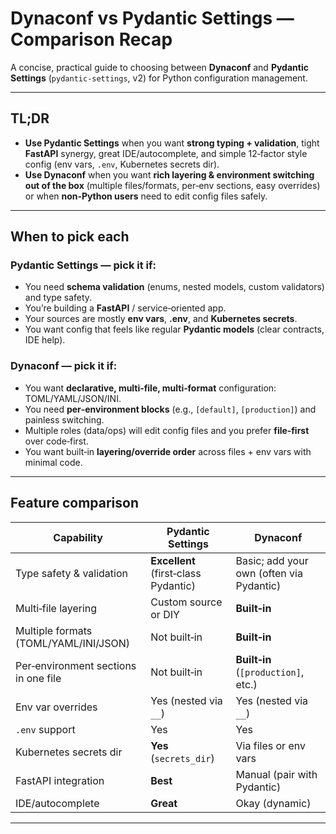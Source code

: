 # Dynaconf vs Pydantic Settings — Comparison Recap

A concise, practical guide to choosing between **Dynaconf** and **Pydantic Settings** (`pydantic-settings`, v2) for Python configuration management.

---

## TL;DR

* **Use Pydantic Settings** when you want **strong typing + validation**, tight **FastAPI** synergy, great IDE/autocomplete, and simple 12‑factor style config (env vars, `.env`, Kubernetes secrets dir).
* **Use Dynaconf** when you want **rich layering & environment switching out of the box** (multiple files/formats, per‑env sections, easy overrides) or when **non‑Python users** need to edit config files safely.

---

## When to pick each

### Pydantic Settings — pick it if:

* You need **schema validation** (enums, nested models, custom validators) and type safety.
* You’re building a **FastAPI** / service‑oriented app.
* Your sources are mostly **env vars**, **.env**, and **Kubernetes secrets**.
* You want config that feels like regular **Pydantic models** (clear contracts, IDE help).

### Dynaconf — pick it if:

* You want **declarative, multi‑file, multi‑format** configuration: TOML/YAML/JSON/INI.
* You need **per‑environment blocks** (e.g., `[default]`, `[production]`) and painless switching.
* Multiple roles (data/ops) will edit config files and you prefer **file‑first** over code‑first.
* You want built‑in **layering/override order** across files + env vars with minimal code.

---

## Feature comparison

| Capability                            | Pydantic Settings                    | Dynaconf                                 |
| ------------------------------------- | ------------------------------------ | ---------------------------------------- |
| Type safety & validation              | **Excellent** (first‑class Pydantic) | Basic; add your own (often via Pydantic) |
| Multi‑file layering                   | Custom source or DIY                 | **Built‑in**                             |
| Multiple formats (TOML/YAML/INI/JSON) | Not built‑in                         | **Built‑in**                             |
| Per‑environment sections in one file  | Not built‑in                         | **Built‑in** (`[production]`, etc.)      |
| Env var overrides                     | Yes (nested via `__`)                | Yes (nested via `__`)                    |
| `.env` support                        | Yes                                  | Yes                                      |
| Kubernetes secrets dir                | **Yes** (`secrets_dir`)              | Via files or env vars                    |
| FastAPI integration                   | **Best**                             | Manual (pair with Pydantic)              |
| IDE/autocomplete                      | **Great**                            | Okay (dynamic)                           |

---

